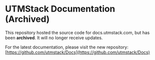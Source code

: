 # UTMStack Documentation (Archived)

This repository hosted the source code for docs.utmstack.com, but has been **archived**.  It will no longer receive updates.

For the latest documentation, please visit the new repository: [https://github.com/utmstack/Docs](https://github.com/utmstack/Docs)